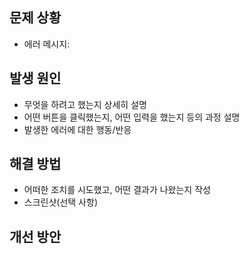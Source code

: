 ## 문제 상황 
- 에러 메시지:

## 발생 원인 
- 무엇을 하려고 했는지 상세히 설명
- 어떤 버튼을 클릭했는지, 어떤 입력을 했는지 등의 과정 설명
- 발생한 에러에 대한 행동/반응

## 해결 방법 
- 어떠한 조치를 시도했고, 어떤 결과가 나왔는지 작성
- 스크린샷(선택 사항)

## 개선 방안
